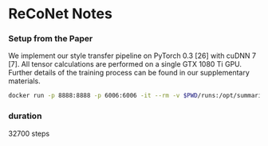 # ReCoNet Notes

### Setup from the Paper
We implement our style transfer pipeline on PyTorch 0.3 [26] with cuDNN 7 [7].
All tensor calculations are performed on a single GTX 1080 Ti GPU. Further
details of the training process can be found in our supplementary materials.

```bash
docker run -p 8888:8888 -p 6006:6006 -it --rm -v $PWD/runs:/opt/summaries tensorflow/tensorflow tensorboard --logdir /opt/summaries 
```

### duration
32700 steps
